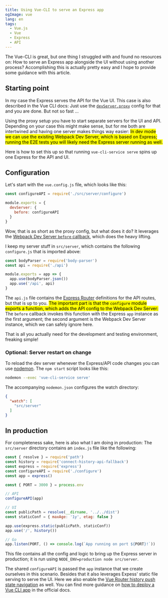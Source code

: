 ```yaml
---
title: Using Vue-CLI to serve an Express app
ogImage: vue
lang: en
tags:
  - Vue.js
  - Vue
  - Express
  - API
---
```


The Vue-CLI is great, but one thing I struggled with and found no resources on:
How to serve an Express app alongside the UI without using another process?
Accomplishing this is actually pretty easy and I hope to provide some guidance with this article.

## Starting point

In my case the Express serves the API for the Vue UI.
This case is also described in the Vue CLI docs:
Just use the [`devServer.proxy`](https://cli.vuejs.org/config/#devserver-proxy) config for that and you are done.
But not so fast …

Using the proxy setup you have to start separate servers for the UI and API.
Depending on your case this might make sense, but for me both are intertwined and having one server makes things way easier:
<mark>In dev mode we can use the existing Webpack Dev Server, which is based on Express;
running the E2E tests you will likely need the Express server running as well.</mark>

Here is how to set this up so that running `vue-cli-service serve` spins up one Express for the API and UI.

## Configuration

Let's start with the `vue.config.js` file, which looks like this:

```js
const configureAPI = require('./src/server/configure')

module.exports = {
  devServer: {
    before: configureAPI
  }
}
```

Wow, that is as short as the proxy config, but what does it do?
It leverages the [Webpack Dev Server `before` callback](https://webpack.js.org/configuration/dev-server/#devserverbefore), which does the heavy lifting.

I keep my server stuff in `src/server`, which contains the following `configure.js` that is imported above:

```js
const bodyParser = require('body-parser')
const api = require('./api')

module.exports = app => {
  app.use(bodyParser.json())
  app.use('/api', api)
}
```

The `api.js` file contains the [Express Router](https://expressjs.com/en/guide/routing.html#express-router) definitions for the API routes, but that is up to you.
<mark>The important part is that the `configure` module exports a function, which adds the API config to the Webpack Dev Server:</mark>
The `before` callback invokes this function with the Express `app` instance as the first argument;
the second argument is the Webpack Dev Server instance, which we can safely ignore here.

That is all you actually need for the development and testing environment, freaking simple!

### Optional: Server restart on change

To reload the dev server whenever the Express/API code changes you can use [nodemon](https://github.com/remy/nodemon#running-non-node-scripts).
The `npm start` script looks like this:

```bash
nodemon --exec 'vue-cli-service serve'
```

The accompanying `nodemon.json` configures the watch directory:

```json
{
  "watch": [
    "src/server"
  ]
}
```

## In production

For completeness sake, here is also what I am doing in production:
The `src/server` directory contains an `index.js` file like the following:

```js
const { resolve } = require('path')
const history = require('connect-history-api-fallback')
const express = require('express')
const configureAPI = require('./configure')
const app = express()

const { PORT = 3000 } = process.env

// API
configureAPI(app)

// UI
const publicPath = resolve(__dirname, '../../dist')
const staticConf = { maxAge: '1y', etag: false }

app.use(express.static(publicPath, staticConf))
app.use('/', history())

// Go
app.listen(PORT, () => console.log(`App running on port ${PORT}!`))
```

This file contains all the config and logic to bring up the Express server in production;
it is run using `NODE_ENV=production node src/server`.

The shared `configureAPI` is passed the `app` instance that we create ourselves in this scenario.
Besides that it also leverages Expess' static file serving to serve the UI.
Here we also enable the [Vue Router history push state navigation](https://router.vuejs.org/guide/essentials/history-mode.html) as well. You can find more guidance on [how to deploy a Vue CLI app](https://cli.vuejs.org/guide/deployment.html) in the official docs.

